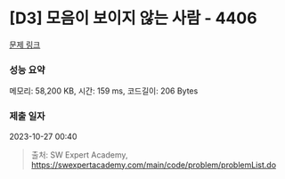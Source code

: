 # [D3] 모음이 보이지 않는 사람 - 4406 

[문제 링크](https://swexpertacademy.com/main/code/problem/problemDetail.do?contestProbId=AWNcD_66pUEDFAV8) 

### 성능 요약

메모리: 58,200 KB, 시간: 159 ms, 코드길이: 206 Bytes

### 제출 일자

2023-10-27 00:40



> 출처: SW Expert Academy, https://swexpertacademy.com/main/code/problem/problemList.do